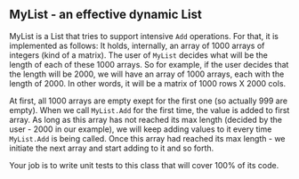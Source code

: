 
## MyList - an effective dynamic List

MyList is a List that tries to support intensive `Add` operations. For that, it is implemented as follows:
It holds, internally, an array of 1000 arrays of integers (kind of a matrix). The user of `MyList` decides what will be the length of each of these 1000 arrays. So for example, if the user decides that the length will be 2000, we will have an array of 1000 arrays, each with the length of 2000. In other words, it will be a matrix of 1000 rows X 2000 cols.

At first, all 1000 arrays are empty exept for the first one (so actually 999 are empty). When we call `MyList.Add` for the first time, the value is added to first array. As long as this array has not reached its max length (decided by the user - 2000 in our example), we will keep adding values to it every time `MyList.Add` is being called. Once this array had reached its max length - we initiate the next array and start adding to it and so forth.  

Your job is to write unit tests to this class that will cover 100% of its code.
